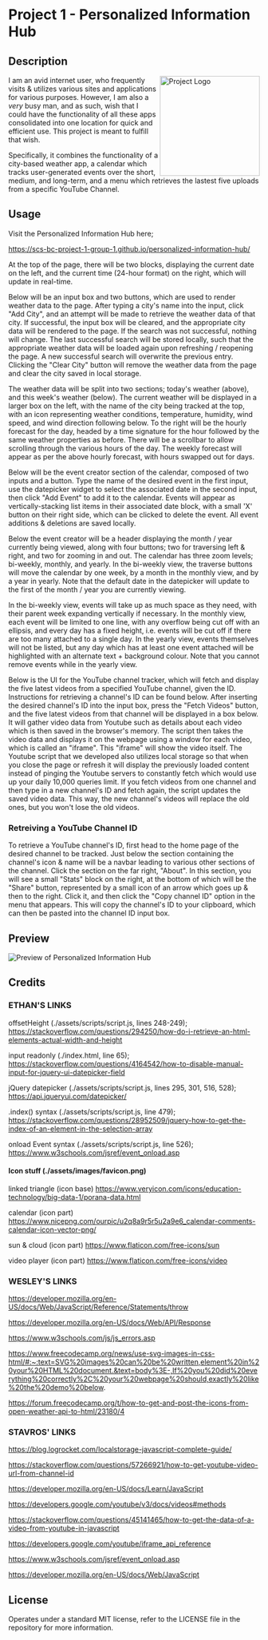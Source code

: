 # Project 1 - Personalized Information Hub

## Description

<img src = "./assets/images/favicon.png" align = "right" alt = "Project Logo" width = "200px"/>

I am an avid internet user, who frequently visits & utilizes various sites and applications for various purposes. However, I am also a *very* busy man, and as such, wish that I could have the functionality of all these apps consolidated into one location for quick and efficient use. This project is meant to fulfill that wish.

Specifically, it combines the functionality of a city-based weather app, a calendar which tracks user-generated events over the short, medium, and long-term, and a menu which retrieves the lastest five uploads from a specific YouTube Channel.

## Usage

Visit the Personalized Information Hub here;

https://scs-bc-project-1-group-1.github.io/personalized-information-hub/

At the top of the page, there will be two blocks, displaying the current date on the left, and the current time (24-hour format) on the right, which will update in real-time.

Below will be an input box and two buttons, which are used to render weather data to the page. After typing a city's name into the input, click "Add City", and an attempt will be made to retrieve the weather data of that city. If successful, the input box will be cleared, and the appropriate city data will be rendered to the page. If the search was not successful, nothing will change. The last successful search will be stored locally, such that the appropriate weather data will be loaded again upon refreshing / reopening the page. A new successful search will overwrite the previous entry. Clicking the "Clear City" button will remove the weather data from the page and clear the city saved in local storage.

The weather data will be split into two sections; today's weather (above), and this week's weather (below). The current weather will be displayed in a larger box on the left, with the name of the city being tracked at the top, with an icon representing weather conditions, temperature, humidity, wind speed, and wind direction following below. To the right will be the hourly forecast for the day, headed by a time signature for the hour followed by the same weather properties as before. There will be a scrollbar to allow scrolling through the various hours of the day. The weekly forecast will appear as per the above hourly forecast, with hours swapped out for days.

Below will be the event creator section of the calendar, composed of two inputs and a button. Type the name of the desired event in the first input, use the datepicker widget to select the associated date in the second input, then click "Add Event" to add it to the calendar. Events will appear as vertically-stacking list items in their associated date block, with a small 'X' button on their right side, which can be clicked to delete the event. All event additions & deletions are saved locally.

Below the event creator will be a header displaying the month / year currently being viewed, along with four buttons; two for traversing left & right, and two for zooming in and out. The calendar has three zoom levels; bi-weekly, monthly, and yearly. In the bi-weekly view, the traverse buttons will move the calendar by one week, by a month in the monthly view, and by a year in yearly. Note that the default date in the datepicker will update to the first of the month / year you are currently viewing.

In the bi-weekly view, events will take up as much space as they need, with their parent week expanding vertically if necessary. In the monthly view, each event will be limited to one line, with any overflow being cut off with an ellipsis, and every day has a fixed height, i.e. events will be cut off if there are too many attached to a single day. In the yearly view, events themselves will not be listed, but any day which has at least one event attached will be highlighted with an alternate text + background colour. Note that you cannot remove events while in the yearly view.

Below is the UI for the YouTube channel tracker, which will fetch and display the five latest videos from a specified YouTube channel, given the ID. Instructions for retrieving a channel's ID can be found below. After inserting the desired channel's ID into the input box, press the "Fetch Videos" button, and the five latest videos from that channel will be displayed in a box below. It will gather video data from Youtube such as details about each video which is then saved in the browser's memory. The script then takes the video data and displays it on the webpage using a window for each video, which is called an "iframe". This "iframe" will show the video itself. The Youtube script that we developed also utilizes local storage so that when you close the page or refresh it will display the previously loaded content instead of pinging the Youtube servers to constantly fetch which would use up your daily 10,000 queries limit. If you fetch videos from one channel and then type in a new channel's ID and fetch again, the script updates the saved video data. This way, the new channel's videos will replace the old ones, but you won't lose the old videos.

### Retreiving a YouTube Channel ID

To retrieve a YouTube channel's ID, first head to the home page of the desired channel to be tracked. Just below the section containing the channel's icon & name will be a navbar leading to various other sections of the channel. Click the section on the far right, "About". In this section, you will see a small "Stats" block on the right, at the bottom of which will be the "Share" button, represented by a small icon of an arrow which goes up & then to the right. Click it, and then click the "Copy channel ID" option in the menu that appears. This will copy the channel's ID to your clipboard, which can then be pasted into the channel ID input box.

## Preview

![Preview of Personalized Information Hub](./assets/images/project-1-website-preview.jpg)

## Credits

### ETHAN'S LINKS

offsetHeight (./assets/scripts/script.js, lines 248-249);
https://stackoverflow.com/questions/294250/how-do-i-retrieve-an-html-elements-actual-width-and-height

input readonly (./index.html, line 65);
https://stackoverflow.com/questions/4164542/how-to-disable-manual-input-for-jquery-ui-datepicker-field

jQuery datepicker (./assets/scripts/script.js, lines 295, 301, 516, 528);
https://api.jqueryui.com/datepicker/

.index() syntax (./assets/scripts/script.js, line 479);
https://stackoverflow.com/questions/28952509/jquery-how-to-get-the-index-of-an-element-in-the-selection-array

onload Event syntax (./assets/scripts/script.js, line 526);
https://www.w3schools.com/jsref/event_onload.asp

#### Icon stuff (./assets/images/favicon.png)

linked triangle (icon base)
https://www.veryicon.com/icons/education-technology/big-data-1/porana-data.html

calendar (icon part)
https://www.nicepng.com/ourpic/u2q8a9r5r5u2a9e6_calendar-comments-calendar-icon-vector-png/

sun & cloud (icon part)
https://www.flaticon.com/free-icons/sun

video player (icon part)
https://www.flaticon.com/free-icons/video

### WESLEY'S LINKS

https://developer.mozilla.org/en-US/docs/Web/JavaScript/Reference/Statements/throw

https://developer.mozilla.org/en-US/docs/Web/API/Response

https://www.w3schools.com/js/js_errors.asp

https://www.freecodecamp.org/news/use-svg-images-in-css-html/#:~:text=SVG%20images%20can%20be%20written,element%20in%20your%20HTML%20document.&text=body%3E-,If%20you%20did%20everything%20correctly%2C%20your%20webpage%20should,exactly%20like%20the%20demo%20below.

https://forum.freecodecamp.org/t/how-to-get-and-post-the-icons-from-open-weather-api-to-html/23180/4

### STAVROS' LINKS

https://blog.logrocket.com/localstorage-javascript-complete-guide/

https://stackoverflow.com/questions/57266921/how-to-get-youtube-video-url-from-channel-id

https://developer.mozilla.org/en-US/docs/Learn/JavaScript

https://developers.google.com/youtube/v3/docs/videos#methods

https://stackoverflow.com/questions/45141465/how-to-get-the-data-of-a-video-from-youtube-in-javascript

https://developers.google.com/youtube/iframe_api_reference

https://www.w3schools.com/jsref/event_onload.asp

https://developer.mozilla.org/en-US/docs/Web/JavaScript

## License

Operates under a standard MIT license, refer to the LICENSE file in the repository for more information.